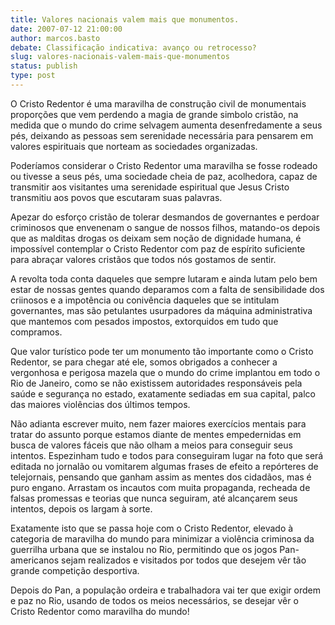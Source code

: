 ```yaml
---
title: Valores nacionais valem mais que monumentos.
date: 2007-07-12 21:00:00
author: marcos.basto
debate: Classificação indicativa: avanço ou retrocesso?
slug: valores-nacionais-valem-mais-que-monumentos
status: publish 
type: post
---
```


O Cristo Redentor é uma maravilha de construção civil de monumentais proporções que vem perdendo a magia de grande simbolo cristão, na medida que o mundo do crime selvagem aumenta desenfredamente a seus pés, deixando as pessoas sem serenidade necessária para pensarem em valores espirituais que norteam as sociedades organizadas.  

Poderíamos considerar o Cristo Redentor uma maravilha se fosse rodeado ou tivesse a seus pés, uma sociedade cheia de paz, acolhedora, capaz de transmitir aos visitantes uma serenidade espiritual que Jesus Cristo transmitiu aos povos que escutaram suas palavras.  

Apezar do esforço cristão de tolerar desmandos de governantes e perdoar criminosos que envenenam o sangue de nossos filhos, matando-os depois que as malditas drogas os deixam sem noção de dignidade humana, é impossível contemplar o Cristo Redentor com paz de espírito suficiente para abraçar valores cristãos que todos nós gostamos de sentir.  

A revolta toda conta daqueles que sempre lutaram e ainda lutam pelo bem estar de nossas gentes quando deparamos com a falta de sensibilidade dos criinosos e a impotência ou conivência daqueles que se intitulam governantes, mas são petulantes usurpadores da máquina administrativa que mantemos com pesados impostos, extorquidos em tudo que compramos.  

Que valor turístico pode ter um monumento tão importante como o Cristo Redentor, se para chegar até ele, somos obrigados a conhecer a vergonhosa e perigosa mazela que o mundo do crime implantou em todo o Rio de Janeiro, como se não existissem autoridades responsáveis pela saúde e segurança no estado, exatamente sediadas em sua capital, palco das maiores violências dos últimos tempos.  

Não adianta escrever muito, nem fazer maiores exercícios mentais para tratar do assunto porque estamos diante de mentes empedernidas em busca de valores fáceis que não olham a meios para conseguir seus intentos. Espezinham tudo e todos para conseguiram lugar na foto que será editada no jornalão ou vomitarem algumas frases de efeito a repórteres de telejornais, pensando que ganham assim as mentes dos cidadãos, mas é puro engano. Arrastam os incautos com muita propaganda, recheada de falsas promessas e teorias que nunca seguiram, até alcançarem seus intentos, depois os largam à sorte.  

Exatamente isto que se passa hoje com o Cristo Redentor, elevado à categoria de maravilha do mundo para minimizar a violência criminosa da guerrilha urbana que se instalou no Rio, permitindo que os jogos Pan-americanos sejam realizados e visitados por todos que desejem vêr tão grande competição desportiva.  

Depois do Pan, a população ordeira e trabalhadora vai ter que exigir ordem e paz no Rio, usando de todos os meios necessários, se desejar vêr o Cristo Redentor como maravilha do mundo!
